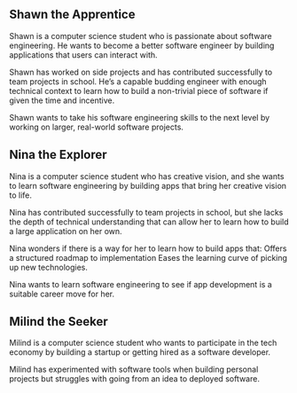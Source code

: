 ## Shawn the Apprentice

Shawn is a computer science student who is passionate about software engineering. He wants to become a better software engineer by building applications that users can interact with. 

Shawn has worked on side projects and has contributed successfully to team projects in school. He’s a capable budding engineer with enough technical context to learn how to build a non-trivial piece of software if given the time and incentive.

Shawn wants to take his software engineering skills to the next level by working on larger, real-world software projects.

## Nina the Explorer

Nina is a computer science student who has creative vision, and she wants to learn software engineering by building apps that bring her creative vision to life. 

Nina has contributed successfully to team projects in school, but she lacks the depth of technical understanding that can allow her to learn how to build a large application on her own. 

Nina wonders if there is a way for her to learn how to build apps that:
Offers a structured roadmap to implementation 
Eases the learning curve of picking up new technologies. 

Nina wants to learn software engineering to see if app development is a suitable career move for her.

## Milind the Seeker

Milind is a computer science student who wants to participate in the tech economy by building a startup or getting hired as a software developer. 

Milind has experimented with software tools when building personal projects but struggles with going from an idea to deployed software.